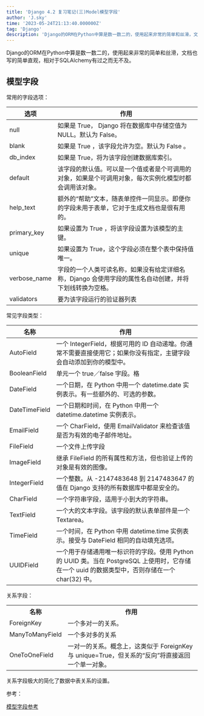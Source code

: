 ```yaml
---
title: 'Django 4.2 复习笔记(三)Model模型字段'
author: 'J.sky'
time: '2023-05-24T21:13:40.000000Z'
tag: 'Django'
description: 'Django的ORM在Python中算是数一数二的，使用起来非常的简单和丝滑，文档也写的简单直观，相对于SQLAlchemy有过之而无不及。'
---
```

Django的ORM在Python中算是数一数二的，使用起来非常的简单和丝滑，文档也写的简单直观，相对于SQLAlchemy有过之而无不及。

## 模型字段

常用的字段选项：

<table>
  <thead>
    <tr>
      <th>选项</th>
      <th>作用</th>
    </tr>
  </thead>
  <tbody>
    <tr>
      <td>null</td>
      <td>如果是 True， Django 将在数据库中存储空值为 NULL。默认为 False。</td>
    </tr>
    <tr>
      <td>blank</td>
      <td>如果是 True ，该字段允许为空。默认为 False 。</td>
    </tr>
    <tr>
      <td>db_index</td>
      <td>如果是 True，将为该字段创建数据库索引。</td>
    </tr>
    <tr>
      <td>default</td>
      <td>该字段的默认值。可以是一个值或者是个可调用的对象，如果是个可调用对象，每次实例化模型时都会调用该对象。</td>
    </tr>
    <tr>
      <td>help_text</td>
      <td>额外的“帮助”文本，随表单控件一同显示。即便你的字段未用于表单，它对于生成文档也是很有用的。</td>
    </tr>
    <tr>
      <td>primary_key</td>
      <td>如果设置为 True ，将该字段设置为该模型的主键。</td>
    </tr>
    <tr>
      <td>unique</td>
      <td>如果设置为 True，这个字段必须在整个表中保持值唯一。</td>
    </tr>
    <tr>
      <td>verbose_name</td>
      <td>字段的一个人类可读名称，如果没有给定详细名称，Django 会使用字段的属性名自动创建，并将下划线转换为空格。</td>
    </tr>
    <tr>
      <td>validators</td>
      <td>要为该字段运行的验证器列表</td>
    </tr>
  </tbody>
</table>

常见字段类型：

<table>
  <thead>
    <tr>
      <th>名称</th>
      <th>作用</th>
    </tr>
  </thead>
  <tbody>
    <tr>
      <td>AutoField</td>
      <td>一个 IntegerField，根据可用的 ID 自动递增。你通常不需要直接使用它；如果你没有指定，主键字段会自动添加到你的模型中。</td>
    </tr>
    <tr>
      <td>BooleanField</td>
      <td>单元一个 true／false 字段。格</td>
    </tr>
    <tr>
      <td>DateField</td>
      <td>一个日期，在 Python 中用一个 datetime.date 实例表示。有一些额外的、可选的参数。</td>
    </tr>
    <tr>
      <td>DateTimeField</td>
      <td>一个日期和时间，在 Python 中用一个 datetime.datetime 实例表示。</td>
    </tr>
    <tr>
      <td>EmailField</td>
      <td>一个 CharField，使用 EmailValidator 来检查该值是否为有效的电子邮件地址。</td>
    </tr>
    <tr>
      <td>FileField</td>
      <td>一个文件上传字段</td>
    </tr>
    <tr>
      <td>ImageField</td>
      <td>继承 FileField 的所有属性和方法，但也验证上传的对象是有效的图像。</td>
    </tr>
    <tr>
      <td>IntegerField</td>
      <td>一个整数。从 -2147483648 到 2147483647 的值在 Django 支持的所有数据库中都是安全的。</td>
    </tr>
    <tr>
      <td>CharField</td>
      <td>一个字符串字段，适用于小到大的字符串。</td>
    </tr>
    <tr>
      <td>TextField</td>
      <td>一个大的文本字段。该字段的默认表单部件是一个 Textarea。</td>
    </tr>
    <tr>
      <td>TimeField</td>
      <td>一个时间，在 Python 中用 datetime.time 实例表示。接受与 DateField 相同的自动填充选项。</td>
    </tr>
    <tr>
      <td>UUIDField</td>
      <td>一个用于存储通用唯一标识符的字段。使用 Python 的 UUID 类。当在 PostgreSQL 上使用时，它存储在一个 uuid 的数据类型中，否则存储在一个 char(32) 中。</td>
    </tr>
  </tbody>
</table>

关系字段：

<table>
  <tr>
    <th>名称</th>
    <th>作用</th>
  </tr>
  <tr>
    <td>ForeignKey</td>
    <td>一个多对一的关系。</td>
  </tr>
  <tr>
    <td>ManyToManyField</td>
    <td>一个多对多的关系</td>
  </tr>
  <tr>
    <td>OneToOneField</td>
    <td>一对一的关系。概念上，这类似于 ForeignKey 与 unique=True，但关系的“反向”将直接返回一个单一对象。</td>
  </tr>
</table>


关系字段极大的简化了数据中表关系的设置。

参考：

[模型字段参考](https://docs.djangoproject.com/zh-hans/4.2/ref/models/fields/)

